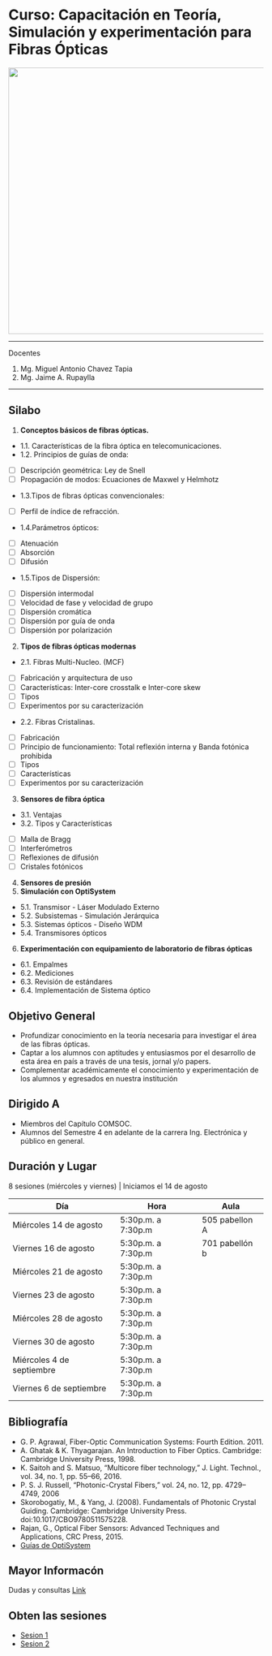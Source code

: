 # Curso: Capacitación en Teoría, Simulación y experimentación para Fibras Ópticas
<img src="https://pbs.twimg.com/media/EBygpgrXUAIeUuv.jpg" width="525"/>

*******
Docentes  
 1. Mg. Miguel Antonio Chavez Tapia
 2. Mg. Jaime A. Rupaylla

*******
## Silabo

1. **Conceptos básicos de fibras ópticas.**
-   1.1. Características de la fibra óptica en telecomunicaciones.
-   1.2. Principios de guías de onda:
- [ ] Descripción geométrica: Ley de Snell
- [ ] Propagación de modos: Ecuaciones de Maxwel y Helmhotz
- 1.3.Tipos de fibras ópticas convencionales:
- [ ] Perfil de índice de refracción.
- 1.4.Parámetros ópticos:
- [ ] Atenuación
- [ ] Absorción
- [ ] Difusión
- 1.5.Tipos de Dispersión:
- [ ] Dispersión intermodal
- [ ] Velocidad de fase y velocidad de grupo
- [ ] Dispersión cromática
- [ ] Dispersión por guía de onda
- [ ] Dispersión por polarización
2. **Tipos de fibras ópticas modernas**
- 2.1. Fibras Multi-Nucleo. (MCF)
- [ ] Fabricación y arquitectura de uso
- [ ] Características: Inter-core crosstalk e Inter-core skew
- [ ] Tipos
- [ ] Experimentos por su caracterización
- 2.2. Fibras Cristalinas.
- [ ] Fabricación
- [ ] Principio de funcionamiento: Total reflexión interna y Banda fotónica prohibida
- [ ] Tipos
- [ ] Características
- [ ] Experimentos por su caracterización
3. **Sensores de fibra óptica**
- 3.1. Ventajas
- 3.2. Tipos y Características
- [ ] Malla de Bragg
- [ ] Interferómetros
- [ ] Reflexiones de difusión
- [ ] Cristales fotónicos
4. **Sensores de presión**
5. **Simulación con OptiSystem**
- 5.1. Transmisor - Láser Modulado Externo
- 5.2. Subsistemas - Simulación Jerárquica
- 5.3. Sistemas ópticos - Diseño WDM
- 5.4. Transmisores ópticos
6. **Experimentación con equipamiento de laboratorio de fibras ópticas**
- 6.1. Empalmes
- 6.2. Mediciones
- 6.3. Revisión de estándares
- 6.4. Implementación de Sistema óptico

## Objetivo General
- Profundizar conocimiento en la teoría necesaria para investigar el área de las fibras ópticas.
- Captar a los alumnos con aptitudes y entusiasmos por el desarrollo de esta área en país a través de una tesis, jornal y/o papers.
- Complementar académicamente el conocimiento y experimentación de los alumnos y egresados en nuestra institución

## Dirigido A
- Miembros del Capítulo COMSOC.
- Alumnos del Semestre 4 en adelante de la carrera Ing. Electrónica y público en general.

## Duración y Lugar
8 sesiones (miércoles y viernes) | Iniciamos el 14 de agosto 

Día | Hora | Aula
------------ | ------------- | -------------
Miércoles 14 de agosto | 5:30p.m. a 7:30p.m | 505 pabellon A
Viernes 16 de agosto | 5:30p.m. a 7:30p.m | 701 pabellón b
Miércoles 21 de agosto | 5:30p.m. a 7:30p.m
Viernes 23 de agosto | 5:30p.m. a 7:30p.m
Miércoles 28 de agosto | 5:30p.m. a 7:30p.m
Viernes 30 de agosto | 5:30p.m. a 7:30p.m
Miércoles 4 de septiembre | 5:30p.m. a 7:30p.m
Viernes 6 de septiembre | 5:30p.m. a 7:30p.m

## Bibliografía
- G. P. Agrawal, Fiber-Optic Communication Systems: Fourth Edition. 2011.
- A. Ghatak & K. Thyagarajan. An Introduction to Fiber Optics. Cambridge: Cambridge University Press, 1998.
- K. Saitoh and S. Matsuo, “Multicore fiber technology,” J. Light. Technol., vol. 34, no. 1, pp. 55–66, 2016.
- P. S. J. Russell, “Photonic-Crystal Fibers,” vol. 24, no. 12, pp. 4729–4749, 2006
- Skorobogatiy, M., & Yang, J. (2008). Fundamentals of Photonic Crystal Guiding. Cambridge: Cambridge University Press. doi:10.1017/CBO9780511575228.
- Rajan, G., Optical Fiber Sensors: Advanced Techniques and Applications, CRC Press, 2015.
- [Guías de OptiSystem](https://optiwave.com/category/optisystem-manuals/optisystem-tutorials/) 

## Mayor Informacón
Dudas y consultas [Link](https://www.instagram.com/ieeecomsocuch/)

## Obten las sesiones
- [Sesion 1](https://www.facebook.com/download/preview/2371765263085911)
- [Sesion 2](https://www.facebook.com/download/preview/359035851666098)

